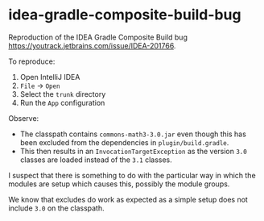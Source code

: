 # idea-gradle-composite-build-bug

Reproduction of the IDEA Gradle Composite Build bug https://youtrack.jetbrains.com/issue/IDEA-201766.

To reproduce:
1. Open IntelliJ IDEA
1. `File` -> `Open`
1. Select the `trunk` directory
1. Run the `App` configuration

Observe:
* The classpath contains `commons-math3-3.0.jar` even though this has been excluded from the dependencies in `plugin/build.gradle`.
* This then results in an `InvocationTargetException` as the version `3.0` classes are loaded instead of the `3.1` classes.

I suspect that there is something to do with the particular way in which the modules are setup which causes this, possibly the module groups.

We know that excludes do work as expected as a simple setup does not include `3.0` on the classpath.
